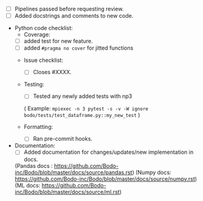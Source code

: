 - [ ] Pipelines passed before requesting review.
- [ ] Added docstrings and comments to new code.

- Python code checklist:
  - Coverage:
   - [ ] added test for new feature.
   - [ ] added `#pragma no cover` for jitted functions

  - Issue checklist:
    - [ ] Closes #XXXX. 
 
  - Testing:
    - [ ] Tested any newly added tests with np3 
    
    ( Example: `mpiexec -n 3 pytest -s -v -W ignore bodo/tests/test_dataframe.py::my_new_test` )

  - Formatting:
    - [ ] Ran pre-commit hooks.

- Documentation:
  - [ ] Added documentation for changes/updates/new implementation in docs.
  
   (Pandas docs : https://github.com/Bodo-inc/Bodo/blob/master/docs/source/pandas.rst)
   (Numpy docs: https://github.com/Bodo-inc/Bodo/blob/master/docs/source/numpy.rst)
   (ML docs: https://github.com/Bodo-inc/Bodo/blob/master/docs/source/ml.rst)
